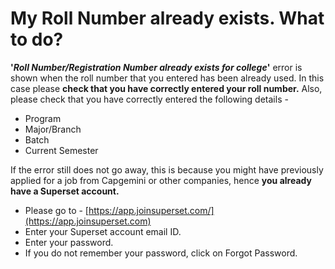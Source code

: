 # My Roll Number already exists. What to do?

**'**_**Roll Number/Registration Number already exists for college**_**'** error is shown when the roll number that you entered has been already used. In this case please **check that you have correctly entered your roll number.** Also, please check that you have correctly entered the following details -&#x20;

* Program
* Major/Branch
* Batch
* Current Semester

If the error still does not go away, this is because you might have previously applied for a job from Capgemini or other companies, hence **you already have a Superset account.**&#x20;

* Please go to - [https://app.joinsuperset.com/](https://app.joinsuperset.com)
* Enter your Superset account email ID.
* Enter your password.
* If you do not remember your password, click on Forgot Password.
